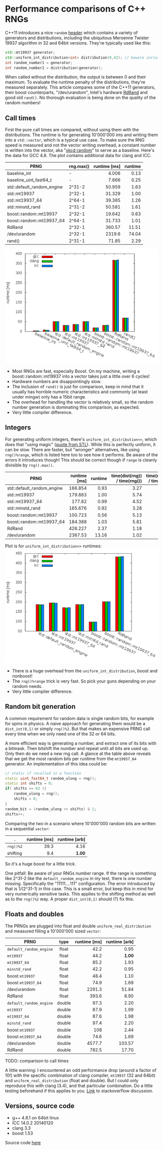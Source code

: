 # Performance comparisons of C++ RNGs
C++11 introduces a nice `random` [header][3] which contains a variety of generators and distributions, including the ubiquitous Mersenne Twister 19937 algorithm in 32 and 64bit versions. They're typically used like this:

```c++
std::mt19937 generator;
std::uniform_int_distribution<int> distribution(0,42); // beware inclusive ranges!
int random_number1 = generator;
int random_number2 = distribution(generator);
```
When called without the distribution, the output is between 0 and their maximum. To evaluate the runtime penalty of the distributions, they're measured separately.
This article compares some of the C++11 generators, their boost counterparts, "/dev/urandom", Intel's hardware [RdRand][6] and good old `rand()`.  No thorough evaluation is being done on the quality of the random numbers! 

## Call times

First the pure call times are compared, without using them with the distributions. The runtime is for generating 10'000'000 ints and writing them into a `std::vector`, which is a typical use case. To make sure the RNG speed is measured and not the vector writing overhead, a constant number is written into the vector, aka "[xkcd random][4]" to serve as a baseline. Here's the data for GCC 4.8. The plot contains additional data for clang and ICC.

PRNG	|	rng.max()	|	runtime [ms]	|	runtime
--------- | --------------------- | -------------------: | ---------:
baseline_int 	|	 - 	|	4.006	|	0.13
baseline_uint_fast64_t 	|	 - 	|	7.866	|	0.25
std::default_random_engine 	|	 2^31-2 	|	50.959	|	1.63
std::mt19937 	|	 2^32-1 	|	31.329	|	1.00
std::mt19937_64 	|	 2^64-1 	|	39.365	|	1.26
std::minstd_rand 	|	 2^31-2 	|	50.581	|	1.61
boost::random::mt19937 	|	 2^32-1 	|	19.642	|	0.63
boost::random::mt19937_64 	|	 2^64-1 	|	31.733	|	1.01
RdRand 	|	 2^32-1 	|	360.57	|	11.51
/dev/urandom 	|	 2^32-1 	|	2319.6	|	74.04
rand() 	|	 2^31-1 	|	71.85	|	2.29

![call times](https://raw.githubusercontent.com/s9w/perf_cpp_random/master/plot_calls.png)

- Most RNGs are fast, especially Boost. On my machine, writing a boost::random::mt19937 into a vector takes just a little over 6 cycles!
- Hardware numbers are disappointingly slow.
- The inclusion of `rand()` is just for comparison, keep in mind that it usually has horrible numeric characteristics and commonly (at least under mingw) only has a 15bit range.
- The overhead for handling the vector is relatively small, so the random number generation is dominating this comparison, as expected.
- Very little compiler difference.

## Integers
For generating uniform integers, there's `uniform_int_distribution<>`, which does that "using magic" ([quote from STL][7]). While this is perfectly uniform, it can be slow. There are faster, but "wronger" alternatives, like using `rng()%range`, which is listed here too to see how it performs. Be aware of the errors it introduces though! This should be correct though if `range` is cleanly divisible by `rng().max()`.

PRNG                   | runtime [ms] | runtime | time(dist(rng)) / time(rng()) | time(modulo) / time(rng())
---------------------- | -----------: | ------: | --------------: | ---: |
std::default_random_engine	|	166.854	|	0.93	|	3.27	|	1.00
std::mt19937	|	179.883	|	1.00	|	5.74	|	1.01
std::mt19937_64	|	177.82	|	0.99	|	4.52	|	1.01
std::minstd_rand	|	165.676	|	0.92	|	3.28	|	1.01
boost::random::mt19937	|	100.723	|	0.56	|	5.13	|	1.14
boost::random::mt19937_64	|	184.388	|	1.03	|	5.81	|	1.02
RdRand	|	426.227	|	2.37	|	1.18	|	0.99
/dev/urandom	|	2367.53	|	13.16	|	1.02	|	1.00

Plot is for `uniform_int_distribution<>` runtimes:
![integers](https://raw.githubusercontent.com/s9w/perf_cpp_random/master/plot_int.png)

- There is a huge overhead from the `uniform_int_distribution`, boost and nonboost!
- The `rng()%range` trick is very fast. So pick your guns depending on your random needs.
- Very little compiler difference.

## Random bit generation
A common requirement for random data is single random bits, for example for spins in physics. A naive approach for generating them would be a `dist_int(0,1)` or simply `rng()%2`. But that makes an expensive PRNG call every time when we only need one of the 32 or 64 bits.

A more efficient way is generating a number, and extract one of its bits with a bitmask. Then bitshift the number and repeat until all bits are used up. Only then do we need a new rng call. A glance at the table above reveals that we get the most random bits per runtime from the `mt19937_64` generator. An implementation of this idea could be:

```c++
// static if recalled in a function
static uint_fast64_t random_ulong = rng();
static int shifts = 0;
if( shifts >= 63 ){
	random_ulong = rng();
	shifts = 0;
}
random_bit = (random_ulong >> shifts) & 1;
shifts++;
```

Comparing the two in a scenario where 10'000'000 random bits are written in a sequential `vector`:

. | runtime [ms] | runtime [arb]
--- | ---: | ---:
`rng()%2` | 39.3 | 4.16
shifting | 9.4 | **1.00**

So it's a huge boost for a little trick.

One pitfall: Be aware of your RNGs number range. If the range is something like 2^31-2 like the `default_random_engine` in my test, there is one number missing. Specifically the "11111....111" configuration. The error introduced by that is 1/(2^31-1) in this case. This is a small error, but keep this in mind for very numerically sensitive tasks. This applies to the shifting method as well as to the `rng()%2` way. A proper `dist_int(0,1)` should (?) fix this.

## Floats and doubles

The PRNGs are plugged into float and double `uniform_real_distribution` and measured filling a 10'000'000 sized `vector`:

PRNG | type | runtime [ms] | runtime [arb]
--- | :---: | ---: | ---:
`default_random_engine` 	|	 float  	|	42.2	|	0.95
`mt19937`               	|	 float  	|	44.2	|	**1.00**
`mt19937_64`            	|	 float  	|	85.2	|	1.93
`minstd_rand`           	|	 float  	|	42.2	|	0.95
boost `mt19937`           	|	 float  	|	48.4	|	1.10
boost `mt19937_64`           	|	 float  	|	74.9	|	1.69
/dev/urandom            	|	 float  	|	2291.3	|	51.84
RdRand                  	|	 float  	|	393.6	|	8.90
`default_random_engine` 	|	 double 	|	97.3	|	2.20
`mt19937`               	|	 double 	|	87.9	|	1.99
`mt19937_64`            	|	 double 	|	87.6	|	1.98
`minstd_rand`           	|	 double 	|	97.4	|	2.20
boost `mt19937`           	|	 double 	|	108	|	2.44
boost `mt19937_64`           	|	 double 	|	74.6	|	1.69
/dev/urandom            	|	 double 	|	4577.7	|	103.57
RdRand                  	|	 double 	|	782.5	|	17.70

TODO: comparison to call times

A little warning: I encountered an odd performance drop (around a factor of 10!) with the specific combination of clang compiler, `mt19937` (32 and 64bit) and `uniform_real_distribution` (float and double). But I could only reproduce this with clang (3.4), and that particular combination. Do a little testing beforehand if this applies to you. [Link][1] to stackoverflow discussion.

## Versions, source code
- g++ 4.8.1 on 64bit linux
- ICC 14.0.2 20140120
- clang 3.3
- boost 1.53

Source code [here][2]


  [1]: http://stackoverflow.com/questions/23240586
  [2]: https://github.com/s9w/perf_cpp_random
  [3]: http://www.cplusplus.com/reference/random/
  [4]: http://xkcd.com/221/
  [5]: http://www.boost.org/doc/libs/1_55_0/doc/html/boost_random/reference.html#boost_random.reference.generators
  [6]: http://en.wikipedia.org/wiki/RdRand
  [7]: http://channel9.msdn.com/Events/GoingNative/2013/rand-Considered-Harmful
